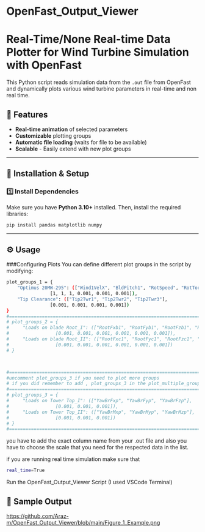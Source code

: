 # OpenFast_Output_Viewer

# Real-Time/None Real-time Data Plotter for Wind Turbine Simulation with OpenFast

This Python script reads simulation data from the `.out` file from OpenFast and dynamically plots various wind turbine parameters in real-time and non real time.

## 📌 Features
- **Real-time animation** of selected parameters
- **Customizable** plotting groups
- **Automatic file loading** (waits for file to be available)
- **Scalable** - Easily extend with new plot groups

---

## 🚀 Installation & Setup
### 1️⃣ Install Dependencies
Make sure you have **Python 3.10+** installed. Then, install the required libraries:

```bash
pip install pandas matplotlib numpy
```

---
## ⚙️ Usage
###Configuring Plots
You can define different plot groups in the script by modifying:

```bash
plot_groups_1 = {
    "Optimus 20MW-295": (["Wind1VelX", "BldPitch1", "RotSpeed", "RotTorq", "RotPwr", "GenPwr"], 
                [1, 1, 1, 0.001, 0.001, 0.001]),
    "Tip Clearance": (["Tip2Twr1", "Tip2Twr2", "Tip2Twr3"], 
                [0.001, 0.001, 0.001, 0.001])
}
#==============================================================================
# plot_groups_2 = {
#     "Loads on blade Root_I": (["RootFxb1", "RootFyb1", "RootFzb1", "RootMEdg1", "RootMFlp1", "RootMzb1"], 
#                 [0.001, 0.001, 0.001, 0.001, 0.001, 0.001]),
#     "Loads on blade Root_II": (["RootFxc1", "RootFyc1", "RootFzc1", "RootMzc1", "RootMzc2", "RootMzc3"], 
#                 [0.001, 0.001, 0.001, 0.001, 0.001, 0.001])
# }



#==============================================================================
#uncomment plot_groups_3 if you need to plot more groups
# if you did remember to add , plot_groups_3 in the plot_multiple_groups function at the end
#==============================================================================
# plot_groups_3 = {
#     "Loads on Tower Top_I": (["YawBrFxp", "YawBrFyp", "YawBrFzp"], 
#                 [0.001, 0.001, 0.001]),
#     "Loads on Tower Top_II": (["YawBrMxp", "YawBrMyp", "YawBrMzp"], 
#                 [0.001, 0.001, 0.001])
# }
#==============================================================================
```


you have to add the exact column name from your .out file and also you have to choose the scale that you need for the respected data in the list.

if you are running real time simulation make sure that 
```bash
real_time=True
```
Run the OpenFast_Output_Viewer Script (I used VSCode Terminal)

## 📸 Sample Output
https://github.com/Araz-m/OpenFast_Output_Viewer/blob/main/Figure_1_Example.png

